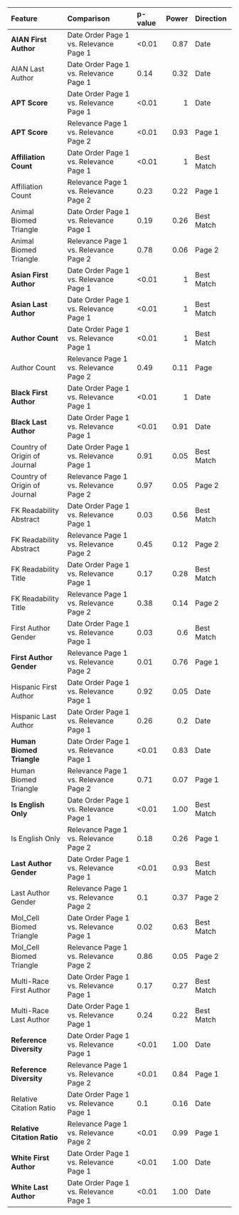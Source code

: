 | Feature                      | Comparison                             | p-value   |   Power | Direction   |
|:-----------------------------|:---------------------------------------|:----------|--------:|:------------|
| **AIAN First Author**        | Date Order Page 1 vs. Relevance Page 1 | <0.01     |    0.87 | Date        |
| AIAN Last Author             | Date Order Page 1 vs. Relevance Page 1 | 0.14      |    0.32 | Date        |
| **APT Score**                | Date Order Page 1 vs. Relevance Page 1 | <0.01     |    1    | Date        |
| **APT Score**                | Relevance Page 1 vs. Relevance Page 2  | <0.01     |    0.93 | Page 1      |
| **Affiliation Count**        | Date Order Page 1 vs. Relevance Page 1 | <0.01     |    1    | Best Match  |
| Affiliation Count            | Relevance Page 1 vs. Relevance Page 2  | 0.23      |    0.22 | Page 1      |
| Animal Biomed Triangle       | Date Order Page 1 vs. Relevance Page 1 | 0.19      |    0.26 | Best Match  |
| Animal Biomed Triangle       | Relevance Page 1 vs. Relevance Page 2  | 0.78      |    0.06 | Page 2      |
| **Asian First Author**       | Date Order Page 1 vs. Relevance Page 1 | <0.01     |    1    | Best Match  |
| **Asian Last Author**        | Date Order Page 1 vs. Relevance Page 1 | <0.01     |    1    | Best Match  |
| **Author Count**             | Date Order Page 1 vs. Relevance Page 1 | <0.01     |    1    | Best Match  |
| Author Count                 | Relevance Page 1 vs. Relevance Page 2  | 0.49      |    0.11 | Page        |
| **Black First Author**       | Date Order Page 1 vs. Relevance Page 1 | <0.01     |    1    | Date        |
| **Black Last Author**        | Date Order Page 1 vs. Relevance Page 1 | <0.01     |    0.91 | Date        |
| Country of Origin of Journal | Date Order Page 1 vs. Relevance Page 1 | 0.91      |    0.05 | Best Match  |
| Country of Origin of Journal | Relevance Page 1 vs. Relevance Page 2  | 0.97      |    0.05 | Page 2      |
| FK Readability Abstract      | Date Order Page 1 vs. Relevance Page 1 | 0.03      |    0.56 | Best Match  |
| FK Readability Abstract      | Relevance Page 1 vs. Relevance Page 2  | 0.45      |    0.12 | Page 2      |
| FK Readability Title         | Date Order Page 1 vs. Relevance Page 1 | 0.17      |    0.28 | Best Match  |
| FK Readability Title         | Relevance Page 1 vs. Relevance Page 2  | 0.38      |    0.14 | Page 2      |
| First Author Gender          | Date Order Page 1 vs. Relevance Page 1 | 0.03      |    0.6  | Best Match  |
| **First Author Gender**      | Relevance Page 1 vs. Relevance Page 2  | 0.01      |    0.76 | Page 1      |
| Hispanic First Author        | Date Order Page 1 vs. Relevance Page 1 | 0.92      |    0.05 | Date        |
| Hispanic Last Author         | Date Order Page 1 vs. Relevance Page 1 | 0.26      |    0.2  | Date        |
| **Human Biomed Triangle**    | Date Order Page 1 vs. Relevance Page 1 | <0.01     |    0.83 | Date        |
| Human Biomed Triangle        | Relevance Page 1 vs. Relevance Page 2  | 0.71      |    0.07 | Page 1      |
| **Is English Only**          | Date Order Page 1 vs. Relevance Page 1 | <0.01     |    1.00 | Best Match  |
| Is English Only              | Relevance Page 1 vs. Relevance Page 2  | 0.18      |    0.26 | Page 1      |
| **Last Author Gender**       | Date Order Page 1 vs. Relevance Page 1 | <0.01     |    0.93 | Best Match  |
| Last Author Gender           | Relevance Page 1 vs. Relevance Page 2  | 0.1       |    0.37 | Page 2      |
| Mol_Cell Biomed Triangle     | Date Order Page 1 vs. Relevance Page 1 | 0.02      |    0.63 | Best Match  |
| Mol_Cell Biomed Triangle     | Relevance Page 1 vs. Relevance Page 2  | 0.86      |    0.05 | Page 2      |
| Multi-Race First Author      | Date Order Page 1 vs. Relevance Page 1 | 0.17      |    0.27 | Best Match  |
| Multi-Race Last Author       | Date Order Page 1 vs. Relevance Page 1 | 0.24      |    0.22 | Best Match  |
| **Reference Diversity**      | Date Order Page 1 vs. Relevance Page 1 | <0.01     |    1.00 | Date        |
| **Reference Diversity**      | Relevance Page 1 vs. Relevance Page 2  | <0.01     |    0.84 | Page 1      |
| Relative Citation Ratio      | Date Order Page 1 vs. Relevance Page 1 | 0.1       |    0.16 | Date        |
| **Relative Citation Ratio**  | Relevance Page 1 vs. Relevance Page 2  | <0.01     |    0.99 | Page 1      |
| **White First Author**       | Date Order Page 1 vs. Relevance Page 1 | <0.01     |    1.00 | Date        |
| **White Last Author**        | Date Order Page 1 vs. Relevance Page 1 | <0.01     |    1.00 | Date        |
